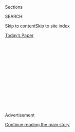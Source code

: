 <div id="app">

<div>

<div>

<div>

<div class="NYTAppHideMasthead css-1q2w90k e1suatyy0">

<div class="section css-ui9rw0 e1suatyy2">

<div class="css-eph4ug er09x8g0">

<div class="css-6n7j50">

</div>

<span class="css-1dv1kvn">Sections</span>

<div class="css-10488qs">

<span class="css-1dv1kvn">SEARCH</span>

</div>

[Skip to content](#site-content)[Skip to site index](#site-index)

</div>

<div class="css-10698na e1huz5gh0">

</div>

</div>

<div id="masthead-bar-one" class="section hasLinks css-15hmgas e1csuq9d3">

<div class="css-uqyvli e1csuq9d0">

</div>

<div class="css-1uqjmks e1csuq9d1">

</div>

<div class="css-9e9ivx">

[](https://myaccount.nytimes.com/auth/login?response_type=cookie&client_id=vi)

</div>

<div class="css-1bvtpon e1csuq9d2">

[Today’s Paper](https://www.nytimes.com/section/todayspaper)

</div>

</div>

</div>

</div>

<div data-aria-hidden="false">

<div id="site-content" role="main">

<div>

<div class="css-1aor85t" style="opacity:0.000000001;z-index:-1;visibility:hidden">

<div class="css-1hqnpie">

<div class="css-epjblv">

<span class="css-17xtcya">[Opinion](/section/opinion)</span><span class="css-x15j1o">|</span><span class="css-fwqvlz">Scared
That Covid-19 Immunity Won’t Last? Don’t Be</span>

</div>

<div class="css-k008qs">

<div class="css-1iwv8en">

<span class="css-18z7m18"></span>

<div>

</div>

</div>

<span class="css-1n6z4y">https://nyti.ms/2Pb6Dj1</span>

<div class="css-1705lsu">

<div class="css-4xjgmj">

<div class="css-4skfbu" role="toolbar" data-aria-label="Social Media Share buttons, Save button, and Comments Panel with current comment count" data-testid="share-tools">

  - 
  - 
  - 
  - 
    
    <div class="css-6n7j50">
    
    </div>

  - 

</div>

</div>

</div>

</div>

</div>

</div>

<div id="NYT_TOP_BANNER_REGION" class="css-13pd83m">

</div>

<div id="top-wrapper" class="css-1sy8kpn">

<div id="top-slug" class="css-l9onyx">

Advertisement

</div>

[Continue reading the main story](#after-top)

<div class="ad top-wrapper" style="text-align:center;height:100%;display:block;min-height:250px">

<div id="top" class="place-ad" data-position="top" data-size-key="top">

</div>

</div>

<div id="after-top">

</div>

</div>

<div>

<div class="css-v5btjw etb61u70">

<div class="css-v05ibm etb61u71">

[Opinion](/section/opinion)

</div>

</div>

<div id="sponsor-wrapper" class="css-1hyfx7x">

<div id="sponsor-slug" class="css-19vbshk">

Supported by

</div>

[Continue reading the main story](#after-sponsor)

<div id="sponsor" class="ad sponsor-wrapper" style="text-align:center;height:100%;display:block">

</div>

<div id="after-sponsor">

</div>

</div>

<div class="css-186x18t">

</div>

<div class="css-1vkm6nb ehdk2mb0">

# Scared That Covid-19 Immunity Won’t Last? Don’t Be

</div>

Dropping antibody counts aren’t a sign that our immune system is failing
against the coronavirus, nor an omen that we can’t develop a viable
vaccine.

<div class="css-18e8msd">

<div class="css-vp77d3 epjyd6m0">

<div class="css-1baulvz">

By <span class="css-1baulvz" itemprop="name">Akiko Iwasaki</span> and
<span class="css-1baulvz last-byline" itemprop="name">Ruslan
Medzhitov</span>

<div class="css-8atqhb">

Dr. Iwasaki and Dr. Medzhitov are professors of immunobiology at Yale.

</div>

</div>

</div>

  - July 31, 2020

  - 
    
    <div class="css-4xjgmj">
    
    <div class="css-d8bdto" role="toolbar" data-aria-label="Social Media Share buttons, Save button, and Comments Panel with current comment count" data-testid="share-tools">
    
      - 
      - 
      - 
      - 
        
        <div class="css-6n7j50">
        
        </div>
    
      - 
    
    </div>
    
    </div>

</div>

<div class="css-79elbk" data-testid="photoviewer-wrapper">

<div class="css-z3e15g" data-testid="photoviewer-wrapper-hidden">

</div>

<div class="css-1a48zt4 ehw59r15" data-testid="photoviewer-children">

![<span class="css-16f3y1r e13ogyst0" data-aria-hidden="true">Antibodies
attacking a virus. Our body’s immune system naturally kicks in to fend
off infection, but vaccines can do that
better.</span><span class="css-cnj6d5 e1z0qqy90" itemprop="copyrightHolder"><span class="css-1ly73wi e1tej78p0">Credit...</span><span><span>Christoph
Burgstedt/Science Photo Library, via Getty
Images</span></span></span>](https://static01.nyt.com/images/2020/07/30/opinion/30iwasaki/30iwasaki-articleLarge.jpg?quality=75&auto=webp&disable=upscale)

</div>

</div>

</div>

<div class="section meteredContent css-1r7ky0e" name="articleBody" itemprop="articleBody">

<div class="css-1fanzo5 StoryBodyCompanionColumn">

<div class="css-53u6y8">

Within the last couple of months, several scientific studies have come
out — some
[peer-reviewed](https://www.nature.com/articles/s41591-020-0965-6),
[others
not](https://www.medrxiv.org/content/10.1101/2020.07.09.20148429v1.full.pdf)
— indicating that the antibody response of people infected with
SARS-CoV-2 dropped significantly within two months. The news has
[sparked
fears](https://www.sfchronicle.com/health/article/With-coronavirus-antibodies-fading-fast-focus-15414533.php)
that the very immunity of patients with Covid-19 may be waning fast —
dampening hopes for the development of an effective and durable vaccine.

But these concerns are confused and mistaken.

Both our bodies’ natural immunity and immunity acquired through
vaccination serve the same function, which is to inhibit a virus and
prevent it from causing a disease. But they don’t always work quite the
same way.

And so a finding that naturally occurring antibodies in some Covid-19
patients are fading doesn’t actually mean very much for the likely
efficacy of vaccines under development. Science, in this case, can be
more effective than nature.

The human immune system has evolved to serve two functions: expediency
and precision. Hence, we have [two types of
immunity](https://www.nature.com/articles/ni.3123): innate immunity,
which jumps into action within hours, sometimes just minutes, of an
infection; and adaptive immunity, which develops over days and weeks.

</div>

</div>

<div class="css-1fanzo5 StoryBodyCompanionColumn">

<div class="css-53u6y8">

Almost all the cells in the human body can detect a viral infection, and
when they do, they call on our white blood cells to deploy a defensive
response against the infectious agent.

When [our innate immune
response](https://www.ncbi.nlm.nih.gov/pmc/articles/PMC5480291/) is
successful at containing that pathogen, the infection is resolved
quickly and, generally, without many symptoms. In the case of more
sustained infections, though, it’s our adaptive immune system that kicks
in to offer us protection.

The adaptive immune system consists of two types of white blood cells,
called T and B cells, that detect molecular details specific to the
virus and, based on that, mount a targeted response to it.

A virus causes disease by entering cells in the human body and hijacking
their genetic machinery so as to reproduce itself again and again: It
turns its hosts into viral factories.

T cells detect and kill those infected cells. B cells make antibodies, a
kind of protein that binds to the viral particles and blocks them from
entering our cells; this prevents the replication of the virus and stops
the infection in its tracks.

</div>

</div>

<div class="css-1fanzo5 StoryBodyCompanionColumn">

<div class="css-53u6y8">

The body then stores the T and B cells that helped eliminate the
infection, in case it might need them in the future to fight off the
same virus again. These so-called memory cells are the main agents of
long-term immunity.

The antibodies produced in response to a common seasonal coronavirus
infection [last for about a
year](https://www.ncbi.nlm.nih.gov/pmc/articles/PMC2271881/pdf/epidinfect00023-0213.pdf).
But [the antibodies generated by a measles
infection](https://www.cdc.gov/Vaccines/pubs/surv-manual/chpt07-measles.pdf)
last, and provide protection, for a lifetime.

Yet it is also the case that with other viruses the amount of antibodies
in the blood peaks during an infection and drops after the infection has
cleared, often within a few months: This is the fact that has some
people worried about Covid-19, but it doesn’t mean what it might seem.

That antibodies decrease once an infection recedes isn’t a sign that
they are failing: It’s a normal step in the usual course of an immune
response.

Nor does a waning antibody count mean waning immunity: The memory B
cells that first produced those antibodies are still around, and
standing ready to churn out new batches of antibodies on demand.

And that is why we should be hopeful about the prospects of a vaccine
for Covid-19.

A vaccine works by mimicking a natural infection, generating memory T
and B cells that can then provide long-lasting protection in the people
who are vaccinated. Yet the immunity created by vaccines differs from
the immunity created by a natural infection in several important ways.

Virtually all viruses that infect humans contain in their genomes
blueprints for producing proteins that help them evade detection by the
innate immune system. For example, SARS-CoV-2 appears to have [a gene
dedicated to silencing the innate immune
system](https://www.biorxiv.org/content/10.1101/2020.05.11.088179v1).

</div>

</div>

<div class="css-1fanzo5 StoryBodyCompanionColumn">

<div class="css-53u6y8">

Among the viruses that have become endemic in humans, some have also
figured out ways to dodge the adaptive immune system:
[H.I.V.-1](https://www.ncbi.nlm.nih.gov/pmc/articles/PMC2877745/)
mutates rapidly; [herpes
viruses](https://jvi.asm.org/content/76/18/9232) deploy proteins that
can trap and incapacitate antibodies.

Thankfully, SARS-CoV-2 does not seem to have evolved any such tricks yet
— suggesting that we still have an opportunity to stem its spread and
the pandemic by pursuing a relatively straightforward vaccine approach.

Vaccines come in different flavors — they can be based on killed or live
attenuated viral material, nucleic acids or recombinant proteins. But
all vaccines consist of two main components: an antigen and an adjuvant.

The antigen is the part of the virus we want the adaptive immune
response to react to and target. The adjuvant is an agent that mimics
the infection and helps jump-start the immune response.

One beauty of vaccines — and one of their great advantages over our
body’s natural reaction to infections — is that their antigens can be
designed to focus the immune response on a virus’s Achilles heel
(whatever that may be).

Another advantage is that vaccines allow for different kinds and
different doses of adjuvants — and so, for calibration and fine-tuning
that can help boost and lengthen immune responses.

The immune response generated against a virus during natural infection
is, to some degree, at the mercy of the virus itself. Not so with
vaccines.

</div>

</div>

<div class="css-1fanzo5 StoryBodyCompanionColumn">

<div class="css-53u6y8">

Since many viruses evade the innate immune system, natural infections
sometimes do not result in robust or long-lasting immunity. The human
papillomavirus is one of them, which is why it can cause chronic
infections. [The papillomavirus
vaccine](https://www.sciencedirect.com/science/article/pii/S0090825817307746#f0005)
triggers a far better antibody response to its viral antigen than does a
natural HPV infection: It is [almost 100 percent
effective](https://www.cdc.gov/vaccines/vpd/hpv/hcp/vaccines.html) in
preventing HPV infection and disease.

Not only does vaccination protect against infection and disease; it also
blocks viral transmission — and, if sufficiently widespread, can help
confer so-called [herd
immunity](https://academic.oup.com/cid/article/52/7/911/299077) to a
population.

What proportion of individuals in a given population needs to be immune
to a new virus so that the whole group is, in effect, protected depends
on the virus’s basic reproduction number — broadly speaking: the average
number of people that a single infected person will, in turn, infect.

For measles, which is highly contagious, more than 90 percent of a
population must be immunized in order for unvaccinated individuals to
also be protected. For Covid-19, the estimated figure — which is
unsettled, understandably — ranges between [43
percent](https://science.sciencemag.org/content/early/2020/06/22/science.abc6810)
and [66
percent](https://science.sciencemag.org/content/369/6500/208?ijkey=805a30207015dd1c16dd7b169019e0de4f8b8fc4&keytype2=tf_ipsecsha).

Given the severe consequences of Covid-19 for many older patients, as
well as the disease’s unpredictable course and consequences for the
young, the only safe way to achieve herd immunity is through
vaccination. That, combined with the fact that SARS-CoV-2 appears not to
have yet developed a mechanism to evade detection by our adaptive immune
system, is ample reason to double down on efforts to find a vaccine
fast.

So do not be alarmed by reports about Covid-19 patients’ dropping
antibody counts; those are irrelevant to the prospects of finding a
viable vaccine.

Remember instead that [more than 165 vaccine
candidates](https://www.nytimes.com/interactive/2020/science/coronavirus-vaccine-tracker.html)
already are in the pipeline, some showing [promising early trial
results](https://www.nytimes.com/2020/07/20/world/covid-coronavirus-vaccine.html).

</div>

</div>

<div class="css-1fanzo5 StoryBodyCompanionColumn">

<div class="css-53u6y8">

And start thinking about how best to ensure that when that vaccine
comes, it will be distributed efficiently and equitably.

Akiko Iwasaki is the Waldemar Von Zedtwitz Professor in the Department
of Immunobiology and a Professor in the Department of Molecular,
Cellular and Developmental Biology at Yale. Ruslan Medzhitov is a
Sterling Professor in the Department of Immunobiology at Yale School of
Medicine. Both are investigators at the Howard Hughes Medical Institute.

</div>

</div>

<div>

</div>

<div class="css-1fanzo5 StoryBodyCompanionColumn">

<div class="css-53u6y8">

*The Times is committed to publishing* [*a diversity of
letters*](https://www.nytimes.com/2019/01/31/opinion/letters/letters-to-editor-new-york-times-women.html)
*to the editor. We’d like to hear what you think about this or any of
our articles. Here are some*
[*tips*](https://help.nytimes.com/hc/en-us/articles/115014925288-How-to-submit-a-letter-to-the-editor)*.
And here’s our email:*
[*letters@nytimes.com*](mailto:letters@nytimes.com)*.*

*Follow The New York Times Opinion section on*
[*Facebook*](https://www.facebook.com/nytopinion)*,* [*Twitter
(@NYTopinion)*](http://twitter.com/NYTOpinion) *and*
[*Instagram*](https://www.instagram.com/nytopinion/)*.*

</div>

</div>

</div>

<div>

</div>

<div>

</div>

<div>

</div>

<div>

<div id="bottom-wrapper" class="css-1ede5it">

<div id="bottom-slug" class="css-l9onyx">

Advertisement

</div>

[Continue reading the main story](#after-bottom)

<div id="bottom" class="ad bottom-wrapper" style="text-align:center;height:100%;display:block;min-height:90px">

</div>

<div id="after-bottom">

</div>

</div>

</div>

</div>

</div>

## Site Index

<div>

</div>

## Site Information Navigation

  - [© <span>2020</span> <span>The New York Times
    Company</span>](https://help.nytimes.com/hc/en-us/articles/115014792127-Copyright-notice)

<!-- end list -->

  - [NYTCo](https://www.nytco.com/)
  - [Contact
    Us](https://help.nytimes.com/hc/en-us/articles/115015385887-Contact-Us)
  - [Work with us](https://www.nytco.com/careers/)
  - [Advertise](https://nytmediakit.com/)
  - [T Brand Studio](http://www.tbrandstudio.com/)
  - [Your Ad
    Choices](https://www.nytimes.com/privacy/cookie-policy#how-do-i-manage-trackers)
  - [Privacy](https://www.nytimes.com/privacy)
  - [Terms of
    Service](https://help.nytimes.com/hc/en-us/articles/115014893428-Terms-of-service)
  - [Terms of
    Sale](https://help.nytimes.com/hc/en-us/articles/115014893968-Terms-of-sale)
  - [Site Map](https://spiderbites.nytimes.com)
  - [Help](https://help.nytimes.com/hc/en-us)
  - [Subscriptions](https://www.nytimes.com/subscription?campaignId=37WXW)

</div>

</div>

</div>

</div>
